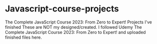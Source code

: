 # Javascript-course-projects
The Complete JavaScript Course 2023: From Zero to Expert! Projects I've finished
These are NOT my designed/created. I followed Udemy The Complete JavaScript Course 2023: From Zero to Expert! and uploaded finished files here.
